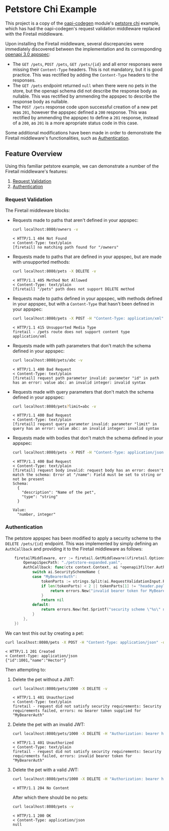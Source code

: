 # Petstore Chi Example

This project is a copy of the [oapi-codegen](https://github.com/deepmap/oapi-codegen) module's [petstore chi](https://github.com/deepmap/oapi-codegen/tree/master/examples/petstore-expanded/chi) example, which has had the oapi-codegen's request validation middleware replaced with the Firetail middleware.

Upon installing the Firetail middleware, several discrepancies were immediately discovered between the implementation and its corresponding [openapi 3.0 appspec](https://github.com/deepmap/oapi-codegen/blob/master/examples/petstore-expanded/petstore-expanded.yaml):

- The `GET /pets`, `POST /pets`, `GET /pets/{id}` and all error responses were missing their `Content-Type` headers. This is not mandatory, but it is good practice. This was rectified by adding the `Content-Type` headers to the responses.
- The `GET /pets` endpoint returned `null` when there were no pets in the store, but the openapi schema did not describe the response body as nullable. This was rectified by ammending the appspec to describe the response body as nullable.
- The `POST /pets` response code upon successful creation of a new pet was `201`, however the appspec defined a `200` response. This was rectified by ammending the appspec to define a `201` response, instead of a `200`, as `201` is a more apropriate status code in this case.

Some additional modifications have been made in order to demonstrate the Firetail middleware's functionalities, such as [Authentication](#authentication).



## Feature Overview

Using this familiar petstore example, we can demonstrate a number of the Firetail middleware's features:

1. [Request Validation](#request-validation)
2. [Authentication](#authentication)



### Request Validation

The Firetail middleware blocks:

- Requests made to paths that aren't defined in your appspec:
  ```bash
  curl localhost:8080/owners -v
  ```

  ```
  < HTTP/1.1 404 Not Found
  < Content-Type: text/plain
  [firetail] no matching path found for "/owners"
  ```

- Requests made to paths that are defined in your appspec, but are made with unsupported methods:
  ```bash
  curl localhost:8080/pets -X DELETE -v
  ```

  ```
  < HTTP/1.1 405 Method Not Allowed
  < Content-Type: text/plain
  [firetail] "/pets" path does not support DELETE method
  ```

- Requests made to paths defined in your appspec, with methods defined in your appspec, but with a `Content-Type` that hasn't been defined in your appspec:
  ```bash
  curl localhost:8080/pets -X POST -H "Content-Type: application/xml" -d '<?xml version="1.0" encoding="UTF-8" ?><root><name>Hector</name></root>' -v
  ```

  ```
  < HTTP/1.1 415 Unsupported Media Type
  firetail - /pets route does not support content type application/xml
  ```

- Requests made with path parameters that don't match the schema defined in your appspec:
  ```bash
  curl localhost:8080/pets/abc -v
  ```

  ```
  < HTTP/1.1 400 Bad Request
  < Content-Type: text/plain
  [firetail] request path parameter invalid: parameter "id" in path has an error: value abc: an invalid integer: invalid syntax
  ```

- Requests made with query parameters that don't match the schema defined in your appspec:
  ```bash
  curl localhost:8080/pets?limit=abc -v
  ```

  ```
  < HTTP/1.1 400 Bad Request
  < Content-Type: text/plain
  [firetail] request query parameter invalid: parameter "limit" in query has an error: value abc: an invalid integer: invalid syntax
  ```

- Requests made with bodies that don't match the schema defined in your appspec:

  ```bash
  curl localhost:8080/pets -X POST -H "Content-Type: application/json" -d '{"name":123}' -v
  ```

  ```
  < HTTP/1.1 400 Bad Request
  < Content-Type: text/plain
  [firetail] request body invalid: request body has an error: doesn't match the schema: Error at "/name": Field must be set to string or not be present
  Schema:
    {
      "description": "Name of the pet",
      "type": "string"
    }
  
  Value:
    "number, integer"
  ```



### Authentication

The petstore appspec has been modified to apply a security scheme to the `DELETE /pets/{id}` endpoint. This was implemented by simply defining an `AuthCallback` and providing it to the Firetail middleware as follows:

```go
	firetailMiddleware, err := firetail.GetMiddleware(&firetail.Options{
		OpenapiSpecPath: "./petstore-expanded.yaml",
		AuthCallback: func(ctx context.Context, ai *openapi3filter.AuthenticationInput) error {
			switch ai.SecuritySchemeName {
			case "MyBearerAuth":
				tokenParts := strings.Split(ai.RequestValidationInput.Request.Header.Get("Authorization"), " ")
				if len(tokenParts) < 2 || tokenParts[1] != "header.payload.signature" {
					return errors.New("invalid bearer token for MyBearerAuth")
				}
				return nil
			default:
				return errors.New(fmt.Sprintf("security scheme \"%s\" not implemented", ai.SecuritySchemeName))
			}
		},
	})
```

We can test this out by creating a pet:

```bash
curl localhost:8080/pets -X POST -H "Content-Type: application/json" -d '{"name":"Hector"}' -v
```

```
< HTTP/1.1 201 Created
< Content-Type: application/json
{"id":1001,"name":"Hector"}
```

Then attempting to:

1. Delete the pet without a JWT:
   ```bash
   curl localhost:8080/pets/1000 -X DELETE -v
   ```

   ```
   < HTTP/1.1 401 Unauthorized
   < Content-Type: text/plain
   firetail - request did not satisfy security requirements: Security requirements failed, errors: no bearer token supplied for "MyBearerAuth"
   ```

2. Delete the pet with an invalid JWT:
   ```bash
   curl localhost:8080/pets/1000 -X DELETE -H "Authorization: bearer header.payload.badsignature" -v
   ```

   ```
   < HTTP/1.1 401 Unauthorized
   < Content-Type: text/plain
   firetail - request did not satisfy security requirements: Security requirements failed, errors: invalid bearer token for "MyBearerAuth"
   ```

3. Delete the pet with a valid JWT:
   ```bash
   curl localhost:8080/pets/1000 -X DELETE -H "Authorization: bearer header.payload.signature" -v
   ```

   ```
   < HTTP/1.1 204 No Content
   ```

   After which there should be no pets:

   ```bash
   curl localhost:8080/pets -v
   ```

   ```
   < HTTP/1.1 200 OK
   < Content-Type: application/json
   null
   ```